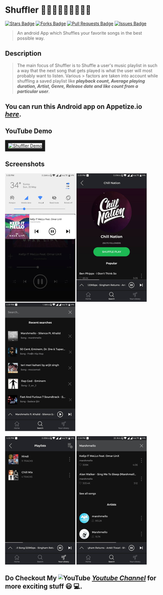 # Shuffler 🔀🎶🎵🎼🎷🎺🎹🎸🎻

<a href="https://github.com/Anuj-Kumar-Sharma/Shuffler/stargazers"> <img src="https://img.shields.io/github/stars/Anuj-Kumar-Sharma/Shuffler" alt="Stars Badge"/></a>
<a href="https://github.com/Anuj-Kumar-Sharma/Shuffler/network/members"> <img src="https://img.shields.io/github/forks/Anuj-Kumar-Sharma/Shuffler" alt="Forks Badge"/></a>
<a href="https://github.com/Anuj-Kumar-Sharma/Shuffler/pulls"><img src="https://img.shields.io/github/issues-pr/Anuj-Kumar-Sharma/Shuffler" alt="Pull Requests Badge"/></a>
<a href="https://github.com/Anuj-Kumar-Sharma/Shuffler/issues"><img src="https://img.shields.io/github/issues/Anuj-Kumar-Sharma/Shuffler" alt="Issues Badge"/></a>
> An android App which Shuffles your favorite songs in the best possible way.

## Description
>
> The main focus of Shuffler is to Shuffle a user's music playlist in such a way that the next song that gets played is what the user will most probably want to listen. Various > factors are taken into account while shuffling a saved playlist like ***playback count, Average playing duration, Artist, Genre, Release date and like count from a particular user***. 

## You can run this Android app on Appetize.io <a href="https://appetize.io/app/06wpw6dgrdg02v042qxrcjt1y8?device=nexus5&scale=100&orientation=portrait&osVersion=7.1&deviceColor=black"><i>here</i></a>.

## YouTube Demo
<a href="https://www.youtube.com/embed/syQZ8loBql4" target="_blank"><img src="http://img.youtube.com/vi/syQZ8loBql4/0.jpg" 
alt="Shuffler Demo" width="240" height="180" border="10" /></a>


## Screenshots
<p float="left">
      <img src="/screenshots/Screenshot_2018-05-20-15-30-35-472_com.example.anujsharma.shuffler.png"  width="230" height="420  title="Responsive Notification">     
      <img src="/screenshots/Screenshot_2018-05-20-15-03-01-584_com.example.anujsharma.shuffler.png"  width="230" height="420" title="Artist Profile">
      <img src="/screenshots/Screenshot_2018-05-20-14-59-47-654_com.example.anujsharma.shuffler.png"  width="230" height="420" title="Search History">
</p>

<p float="left">
      <img src="/screenshots/Screenshot_2018-05-20-15-02-39-938_com.example.anujsharma.shuffler.png"  width="230" height="420" title="Saved Playlists">
      <img src="/screenshots/Screenshot_2018-05-20-15-04-15-523_com.example.anujsharma.shuffler.png"  width="230" height="420" title="Search Results">
</p>

## Do Checkout My <img src="https://edent.github.io/SuperTinyIcons/images/svg/youtube.svg" width="20" title="YouTube" /> [***Youtube Channel***](https://www.youtube.com/channel/UC58_wzhvJta3hDSPvRLDAqg) for more exciting stuff 😃 💻.
